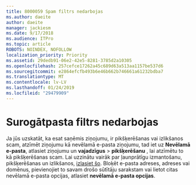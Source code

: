 ```yaml
---
title: 8000059 Spam filtrs nedarbojas
ms.author: daeite
author: daeite
manager: jackiesm
ms.date: 9/17/2018
ms.audience: ITPro
ms.topic: article
ROBOTS: NOINDEX, NOFOLLOW
localization_priority: Priority
ms.assetid: 29dedb91-06e2-42e5-8281-3785d2a10305
ms.openlocfilehash: 257cefce17262a45c689d63a513aa1157be537d6
ms.sourcegitcommit: e2864efcfb493b6e46b662b746661a61232bdba7
ms.translationtype: MT
ms.contentlocale: lv-LV
ms.lasthandoff: 01/24/2019
ms.locfileid: "29479909"
---
```

# <a name="spam-filter-not-working"></a>Surogātpasta filtrs nedarbojas

Ja jūs uzskatāt, ka esat saņēmis ziņojumu, ir pikšķerēšanas vai izlikšanos scam, atzīmēt ziņojumu kā nevēlamā e-pasta ziņojumu, tad iet uz **Nevēlamā e-pasta**, atlasiet ziņojumu un **vajadzīgus** \> **pikšķerēšanu** , lai atzīmētu to kā pikšķerēšanas scam. Lai uzzinātu vairāk par ļaunprātīgu izmantošanu, pikšķerēšanas un izlikšanos, [izlasiet šo](https://support.office.com/article/0d882ea5-eedc-4bed-aebc-079ffa1105a3). Bloķēt e-pasta adreses, adreses vai domēnus, pievienojiet to savam drošo sūtītāju sarakstam vai lietot citas nevēlamā e-pasta opcijas, atlasiet **nevēlamā e-pasta opcijas**. 
  

